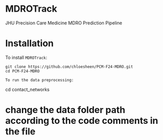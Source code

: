 # MDROTrack
JHU Precision Care Medicine MDRO Prediction Pipeline

# Installation
To install `MDROTrack`:
```
git clone https://github.com/chloesheen/PCM-F24-MDRO.git
cd PCM-F24-MDRO

To run the data preprocessing:
```
cd contact_networks

# change the data folder path according to the code comments in the file
